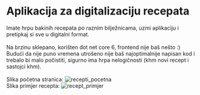 # Aplikacija za digitalizaciju recepata
Imate hrpu bakinih recepata po raznim bilježnicama, uzmi aplikaciju i pretipkaj si sve u digitalni format.<br/><br/>
Na brzinu sklepano, korišten dot net core 6, frontend nije baš nešto :) <br/>
Budući da nije puno vremena utrošeno nije baš najoptimalnije napisan kod i trebalo bi malo počistiti, sigurno ima hrpa nelogičnosti (khm novi recept i sastojci khm).<br/><br/>
Slika početna stranica:
![recepti_pocetna](https://user-images.githubusercontent.com/11875349/151842515-873a8fce-ad13-470c-ab0c-2ca8de6e54f1.PNG)
<br/>Slika primjer recepta:
![recept_primjer](https://user-images.githubusercontent.com/11875349/151843057-677c3f7f-be55-473f-a1c9-85aeadeb3331.PNG)
